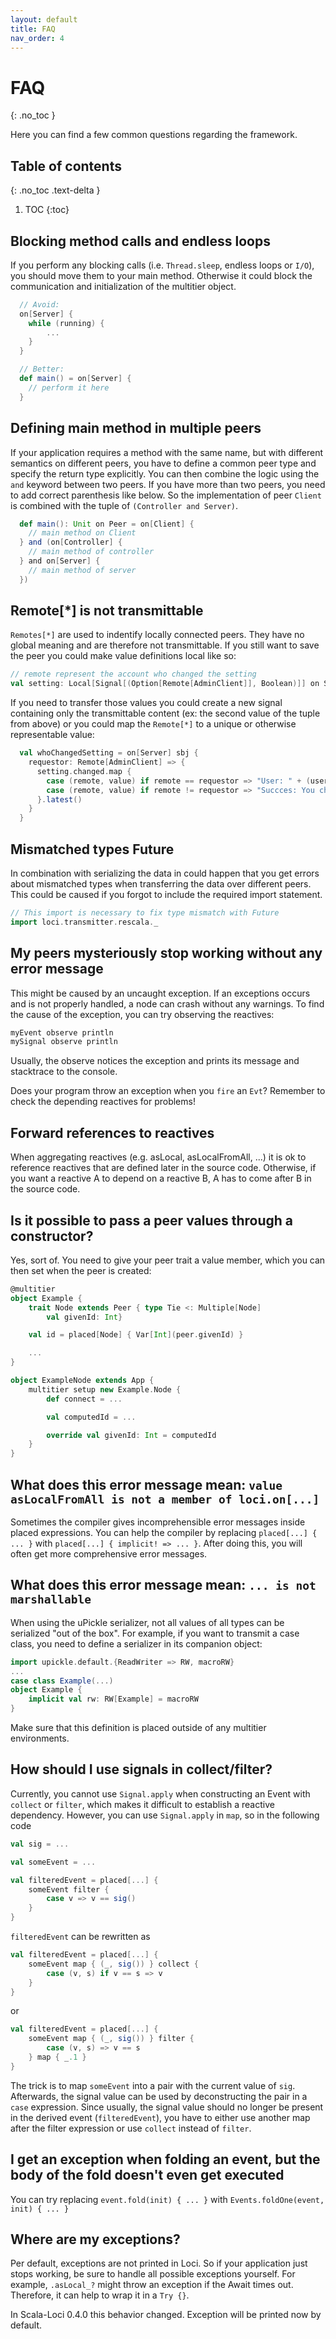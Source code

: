 ```yaml
---
layout: default
title: FAQ
nav_order: 4
---
```

<h1>FAQ</h1>
{: .no_toc }

Here you can find a few common questions regarding the framework.

## Table of contents
{: .no_toc .text-delta }

1. TOC
{:toc}

## Blocking method calls and endless loops

If you perform any blocking calls (i.e. `Thread.sleep`, endless loops or `I/O`), you should move them to your main 
method. Otherwise it could block the communication and initialization of the multitier object.

```scala
  // Avoid:
  on[Server] {
    while (running) {
        ...
    }
  }

  // Better:
  def main() = on[Server] {
    // perform it here   
  }
```

## Defining main method in multiple peers

If your application requires a method with the same name, but with different semantics on different peers, you have
to define a common peer type and specify the return type explicitly. You can then combine the logic using the `and`
keyword between two peers. If you have more than two peers, you need to add correct parenthesis like below. So
the implementation of peer `Client` is combined with the tuple of `(Controller and Server)`.

```scala
  def main(): Unit on Peer = on[Client] {
    // main method on Client
  } and (on[Controller] {
    // main method of controller
  } and on[Server] {
    // main method of server
  })
```

## Remote[*] is not transmittable

`Remotes[*]` are used to indentify locally connected peers. They have no global meaning
and are therefore not transmittable. If you still want to save the peer you could make value definitions local like so:

```scala
// remote represent the account who changed the setting
val setting: Local[Signal[(Option[Remote[AdminClient]], Boolean)]] on Server = placed { ... }
```

If you need to transfer those values you could create a new signal containing only the transmittable
content (ex: the second value of the tuple from above) or you could map the `Remote[*]` to a unique or otherwise
representable value:

```scala
  val whoChangedSetting = on[Server] sbj {
    requestor: Remote[AdminClient] => {
      setting.changed.map {
        case (remote, value) if remote == requestor => "User: " + (username from remote).asLocal + " changed settins to " + value
        case (remote, value) if remote != requestor => "Succces: You changed the settings to " + value
      }.latest()
    }
  }
``` 

## Mismatched types Future

In combination with serializing the data in could happen that you get errors about
mismatched types when transferring the data over different peers. This could be caused if you forgot
to include the required import statement.

```scala
// This import is necessary to fix type mismatch with Future
import loci.transmitter.rescala._
```

## My peers mysteriously stop working without any error message

This might be caused by an uncaught exception. If an exceptions occurs and is not properly handled, a node can crash without any warnings. To find the cause of the exception, you can try observing the reactives:

```scala
myEvent observe println
mySignal observe println
```

Usually, the observe notices the exception and prints its message and stacktrace to the console.

Does your program throw an exception when you `fire` an `Evt`? Remember to check the depending reactives for problems!

## Forward references to reactives

When aggregating reactives (e.g. asLocal, asLocalFromAll, ...) it is ok to reference reactives that are defined later in the source code. Otherwise, if you want a reactive A to depend on a reactive B, A has to come after B in the source code.

## Is it possible to pass a peer values through a constructor?

Yes, sort of. You need to give your peer trait a value member, which you can then set when the peer is created:

```scala
@multitier
object Example {
    trait Node extends Peer { type Tie <: Multiple[Node]
        val givenId: Int}

    val id = placed[Node] { Var[Int](peer.givenId) }

    ...
}

object ExampleNode extends App {
    multitier setup new Example.Node {
        def connect = ...

        val computedId = ...

        override val givenId: Int = computedId
    }
}
```

## What does this error message mean: `value asLocalFromAll is not a member of loci.on[...]`

Sometimes the compiler gives incomprehensible error messages inside placed expressions. You can help the compiler by replacing `placed[...] { ... }` with `placed[...] { implicit! => ... }`. After doing this, you will often get more comprehensive error messages.

## What does this error message mean: `... is not marshallable`

When using the uPickle serializer, not all values of all types can be serialized "out of the box". For example, if you want to transmit a case class, you need to define a serializer in its companion object:

```scala
import upickle.default.{ReadWriter => RW, macroRW}
...
case class Example(...)
object Example {
    implicit val rw: RW[Example] = macroRW
}
```

Make sure that this definition is placed outside of any multitier environments.

## How should I use signals in collect/filter?

Currently, you cannot use `Signal.apply` when constructing an Event with `collect` or `filter`, which makes it difficult to establish a reactive dependency. However, you can use `Signal.apply` in `map`, so in the following code

```scala
val sig = ...

val someEvent = ...

val filteredEvent = placed[...] {
    someEvent filter {
        case v => v == sig()
    }
}
```

`filteredEvent` can be rewritten as

```scala
val filteredEvent = placed[...] {
    someEvent map { (_, sig()) } collect {
        case (v, s) if v == s => v
    }
}
```

or

```scala
val filteredEvent = placed[...] {
    someEvent map { (_, sig()) } filter {
        case (v, s) => v == s
    } map { _.1 }
}
```

The trick is to map `someEvent` into a pair with the current value of `sig`. Afterwards, the signal value can be used by deconstructing the pair in a `case` expression. Since usually, the signal value should no longer be present in the derived event (`filteredEvent`), you have to either use another map after the filter expression or use `collect` instead of `filter`. 

## I get an exception when folding an event, but the body of the fold doesn't even get executed

You can try replacing `event.fold(init) { ... }` with `Events.foldOne(event, init) { ... }`

## Where are my exceptions?

Per default, exceptions are not printed in Loci. So if your application just stops working, be sure to handle all possible exceptions yourself. For example, `.asLocal_?` might throw an exception if the Await times out. Therefore, it can help to wrap it in a `Try {}`.

In Scala-Loci 0.4.0 this behavior changed. Exception will be printed now by default.
